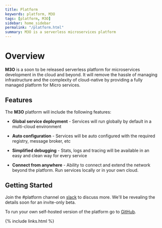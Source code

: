 ```yaml
---
title: Platform
keywords: platform, M3O
tags: [platform, M3O]
sidebar: home_sidebar
permalink: "/platform.html"
summary: M3O is a serverless microservices platform
---
```


# Overview

**M3O** is a soon to be released serverless platform for microservices development in the cloud and beyond. It will remove the 
hassle of managing infrastructure and the complexity of cloud-native by providing a fully managed platform for Micro services.

## Features

The **M3O** platform will include the following features:

- **Global service deployment** - Services will run globally by default in a multi-cloud environment

- **Auto configuration** - Services will be auto configured with the required registry, message broker, etc

- **Simplified debugging** - Stats, logs and tracing will be available in an easy and clean way for every service

- **Connect from anywhere** - Ability to connect and extend the network beyond the platform. Run services locally or in your own cloud.

## Getting Started

Join the #platform channel on [slack](https://micro.mu/slack) to discuss more. We'll be revealing the details soon for an invite-only beta. 

To run your own self-hosted version of the platform go to [GitHub](https://github.com/micro/micro/tree/master/platform).

{% include links.html %}
